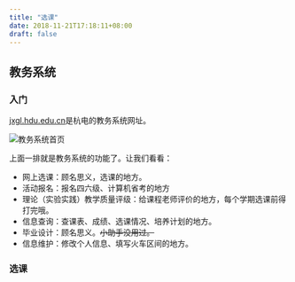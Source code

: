 ```yaml
---
title: "选课"
date: 2018-11-21T17:18:11+08:00
draft: false
---
```


## 教务系统

### 入门

[jxgl.hdu.edu.cn](http://jxgl.hdu.edu.cn)是杭电的教务系统网址。

![教务系统首页](../jxgl_1.jpg)

上面一排就是教务系统的功能了。让我们看看：

- 网上选课：顾名思义，选课的地方。
- 活动报名：报名四六级、计算机省考的地方
- 理论（实验实践）教学质量评级：给课程老师评价的地方，每个学期选课前得打完哦。
- 信息查询：查课表、成绩、选课情况、培养计划的地方。
- 毕业设计：顾名思义。~~小助手没用过。~~
- 信息维护：修改个人信息、填写火车区间的地方。

### 选课
